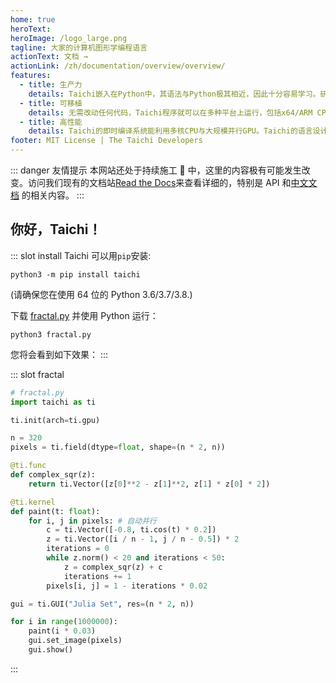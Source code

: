 ```yaml
---
home: true
heroText:
heroImage: /logo_large.png
tagline: 大家的计算机图形学编程语言
actionText: 文档 →
actionLink: /zh/documentation/overview/overview/
features:
  - title: 生产力
    details: Taichi嵌入在Python中，其语法与Python极其相近，因此十分容易学习。研究表明Taichi程序比等价的C++/CUDA代码短10倍，并能轻松达到更高性能。
  - title: 可移植
    details: 无需改动任何代码，Taichi程序就可以在多种平台上运行，包括x64/ARM CPU、GPU、浏览器、智能手机等。Taichi支持Windows、Linux、OS X等操作系统。
  - title: 高性能
    details: Taichi的即时编译系统能利用多核CPU与大规模并行GPU。Taichi的语言设计使得其编译器能够进行有力的性能优化。
footer: MIT License | The Taichi Developers
---
```


::: danger 友情提示 <Badge text="beta" type="warning"/>
本网站还处于持续施工 🚧 中，这里的内容极有可能发生改变。访问我们现有的文档站[Read the Docs](https://taichi.readthedocs.io/)来查看详细的，特别是 API 和[中文文档](https://taichi.readthedocs.io/zh_CN/latest/) 的相关内容。
:::

## 你好，Taichi！

<Index-Branding/>

::: slot install
Taichi 可以用`pip`安装:

```
python3 -m pip install taichi
```

(请确保您在使用 64 位的 Python 3.6/3.7/3.8.)

下载 [fractal.py](https://raw.githubusercontent.com/taichi-dev/taichi/master/examples/fractal.py) 并使用 Python 运行：

```
python3 fractal.py
```

您将会看到如下效果：
:::

::: slot fractal

```python {2}
# fractal.py
import taichi as ti

ti.init(arch=ti.gpu)

n = 320
pixels = ti.field(dtype=float, shape=(n * 2, n))

@ti.func
def complex_sqr(z):
    return ti.Vector([z[0]**2 - z[1]**2, z[1] * z[0] * 2])

@ti.kernel
def paint(t: float):
    for i, j in pixels: # 自动并行
        c = ti.Vector([-0.8, ti.cos(t) * 0.2])
        z = ti.Vector([i / n - 1, j / n - 0.5]) * 2
        iterations = 0
        while z.norm() < 20 and iterations < 50:
            z = complex_sqr(z) + c
            iterations += 1
        pixels[i, j] = 1 - iterations * 0.02

gui = ti.GUI("Julia Set", res=(n * 2, n))

for i in range(1000000):
    paint(i * 0.03)
    gui.set_image(pixels)
    gui.show()
```

:::
